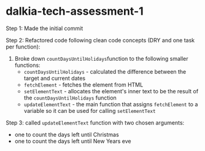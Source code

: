 # dalkia-tech-assessment-1

Step 1: Made the initial commit

Step 2: Refactored code following clean code concepts (DRY and one task per function):

1. Broke down `countDaysUntilHolidays`function to the following smaller functions:
   - `countDaysUntilHolidays` - calculated the difference between the target and current dates
   - `fetchElement` - fetches the element from HTML
   - `setElementText` - allocates the element's inner text to be the result of the `countDaysUntilHolidays` function
   - `updateElementText` - the main function that assigns `fetchElement` to a variable so it can be used for calling `setElementText`

Step 3: called `updateElementText` function with two chosen arguments:

- one to count the days left until Christmas
- one to count the days left until New Years eve
